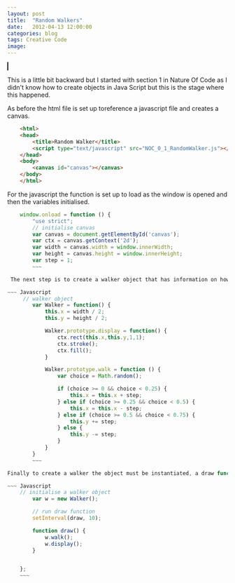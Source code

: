 ```yaml
---
layout: post
title:  "Random Walkers"
date:   2012-04-13 12:00:00
categories: blog
tags: Creative Code
image:
---
```

<canvas id="myCanvas" width="845px" height="450px"
style="border:1px solid #000000;">
</canvas>

<script>
// put code in an overall function
window.onload = function () {
    var canvas = document.getElementById('myCanvas');
    var ctx = canvas.getContext('2d');
    var width = canvas.width;
    var height = canvas.height;
    var step = 5;

    // walker object
    var Walker = function() {
        this.x = width / 2;
        this.y = height / 2;

        Walker.prototype.display = function() {
            ctx.rect(this.x,this.y,1,1);
            ctx.stroke();
            ctx.fill();
        }

        Walker.prototype.walk = function () {
            var choice = Math.random();

            if (choice >= 0 && choice < 0.25) {
                this.x = this.x + step;
            } else if (choice >= 0.25 && choice < 0.5) {
                this.x = this.x - step;
            } else if (choice >= 0.5 && choice < 0.75) {
                this.y += step;
            } else {
                this.y -= step;
            }
        }
    }
    // initialise a walker object
    var w = new Walker();

    // run draw function
    setInterval(draw, 10);

    function draw() {
        w.walk();
        w.display();
    }


};

</script>


This is a little bit backward but I started with section 1 in Nature Of Code as I didn't know how to create objects in Java Script but this is the stage where this happened.

As before the html file is set up toreference a javascript file and creates a canvas.
~~~ html
    <html>
    <head>
        <title>Random Walker</title>
        <script type="text/javascript" src="NOC_0_1_RandomWalker.js"></script>
    </head>
    <body>
        <canvas id="canvas"></canvas>
    </body>
    </html>
~~~

For the javascript the function is set up to load as the window is opened and then the variables initialised.

~~~ Javascript
    window.onload = function () {
        "use strict";
        // initialise canvas
        var canvas = document.getElementById('canvas');
        var ctx = canvas.getContext('2d');
        var width = canvas.width = window.innerWidth;
        var height = canvas.height = window.innerHeight;
        var step = 1;
        ~~~

 The next step is to create a walker object that has information on how to behave, in this case how to display, and then how to walk. The most significant difference here between processing and javascript is that js does not have a random function that you can input ranges, it only outputs a float between 0-1. As a result the walk function needs a series of conditionals to test wether than random number generated fell between a certain range.  

~~~ Javascript
     // walker object
        var Walker = function() {
            this.x = width / 2;
            this.y = height / 2;

            Walker.prototype.display = function() {
                ctx.rect(this.x,this.y,1,1);
                ctx.stroke();
                ctx.fill();
            }

            Walker.prototype.walk = function () {
                var choice = Math.random();

                if (choice >= 0 && choice < 0.25) {
                    this.x = this.x + step;
                } else if (choice >= 0.25 && choice < 0.5) {
                    this.x = this.x - step;
                } else if (choice >= 0.5 && choice < 0.75) {
                    this.y += step;
                } else {
                    this.y -= step;
                }
            }
        }  
        ~~~

Finally to create a walker the object must be instantiated, a draw function created to call the objects functions, and a call to run the draw function.

~~~ Javascript
    // initialise a walker object
        var w = new Walker();

        // run draw function
        setInterval(draw, 10);

        function draw() {
            w.walk();
            w.display();
        }


    };
    ~~~
